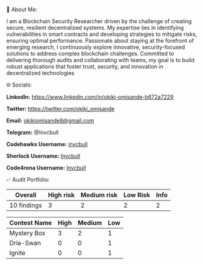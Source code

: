 💫 About Me:

I am a Blockchain Security Researcher driven by the challenge of creating secure, resilient decentralized systems. 
My expertise lies in identifying vulnerabilities in smart contracts and developing strategies to mitigate risks, ensuring optimal performance. 
Passionate about staying at the forefront of emerging research, I continuously explore innovative, security-focused solutions to address complex blockchain challenges. Committed to delivering thorough audits and collaborating with teams, my goal is to build robust applications that foster trust, security, and innovation in decentralized technologies



🌐 Socials:

**LinkedIn:** https://www.linkedin.com/in/okiki-omisande-b672a7229 

**Twitter:**  https://twitter.com/okiki_omisande

**Email:** okikiomisande8@gmail.com

**Telegram:** @Invcbull

**Codehawks Username:**  [invcbull](https://profiles.cyfrin.io/u/invcbull)

**Sherlock Username:** [Invcbull](https://audits.sherlock.xyz/watson/Invcbull)

**Code4rena Username:** [Invcbull](https://code4rena.com/@Invcbull)



✅ Audit Portfolio:

| Overall | High risk | Medium risk |  Low Risk |  Info |
| -------- | -------- | -------- | -------- | -------- |
| 10 findings | 3 | 2 | 2 | 2 | 2 |

| Contest Name  | High | Medium |  Low | 
| -------- | -------- | -------- | -------- |
| Mystery Box | 3 | 2 | 1 |
| Dria-Swan | 0 | 0 | 1 |
| Ignite | 0 | 0 | 1 |





